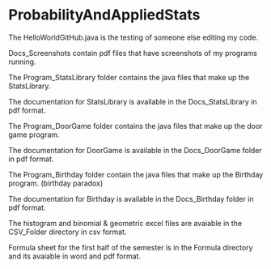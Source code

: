# ProbabilityAndAppliedStats
The HelloWorldGitHub.java is the testing of someone else editing my code.

Docs_Screenshots contain pdf files that have screenshots of my programs running.

The Program_StatsLibrary folder contains the java files that make up the StatsLibrary.

The documentation for StatsLibrary is available in the Docs_StatsLibrary in pdf format. 


The Program_DoorGame folder contains the java files that make up the door game program.

The documentation for DoorGame is available in the Docs_DoorGame folder in pdf format.

The Program_Birthday folder contain the java files that make up the Birthday program. (birthday paradox)

The documentation for Birthday is available in the Docs_Birthday folder in pdf format.

The histogram and binomial & geometric excel files are avaiable in the CSV_Folder directory in csv format.

Formula sheet for the first half of the semester is in the Formula directory and its avaiable in word and pdf format.
